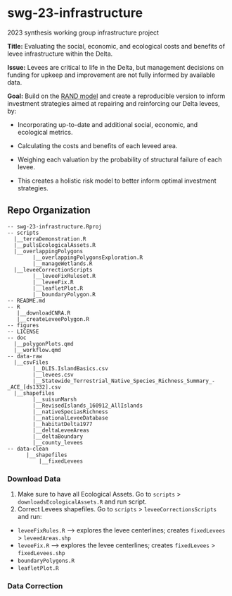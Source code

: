 # swg-23-infrastructure
2023 synthesis working group infrastructure project

**Title:** Evaluating the social, economic, and ecological costs and benefits of levee infrastructure within the Delta.

**Issue:** Levees are critical to life in the Delta, but management decisions on funding for upkeep and improvement are not fully informed by available data.

**Goal:** Build on the [RAND model](https://www.rand.org/pubs/tools/TL266/tool.html) and create a reproducible version to inform investment strategies aimed at repairing and reinforcing our Delta levees, by:

-   Incorporating up-to-date and additional social, economic, and ecological metrics.

-   Calculating the costs and benefits of each leveed area.

-   Weighing each valuation by the probability of structural failure of each levee.

-   This creates a holistic risk model to better inform optimal investment strategies.

## Repo Organization

```
-- swg-23-infrastructure.Rproj
-- scripts
  |__terraDemonstration.R
  |__pullsEcologicalAssets.R
  |__overlappingPolygons
        |__overlappingPolygonsExploration.R
        |__manageWetlands.R
  |__leveeCorrectionScripts
        |__leveeFixRuleset.R
        |__leveeFix.R
        |__leafletPlot.R
        |__boundaryPolygon.R
-- README.md
-- R
   |__downloadCNRA.R
   |__createLeveePolygon.R
-- figures
-- LICENSE
-- doc
  |__polygonPlots.qmd
  |__workflow.qmd
-- data-raw
  |__csvFiles
        |__DLIS.IslandBasics.csv
        |__levees.csv
        |__Statewide_Terrestrial_Native_Species_Richness_Summary_-_ACE_[ds1332].csv
  |__shapefiles
        |__suisunMarsh
        |__RevisedIslands_160912_AllIslands
        |__nativeSpeciasRichness
        |__nationalLeveeDatabase
        |__habitatDelta1977
        |__deltaLeveeAreas
        |__deltaBoundary
        |__county_levees
-- data-clean
      |__shapefiles
          |__fixedLevees

```

### Download Data
1. Make sure to have all Ecological Assets. Go to  `scripts` > `downloadsEcologicalAssets.R` and run script.
2. Correct Levees shapefiles. Go to `scripts` > `leveeCorrectionsScripts` and run:
- `leveeFixRules.R` --> explores the levee centerlines; creates `fixedLevees` > `leveedAreas.shp`
- `leveeFix.R` --> explores the levee centerlines; creates `fixedLevees` > `fixedLevees.shp`
- `boundaryPolygons.R`
- `leafletPlot.R`

### Data Correction

### 




